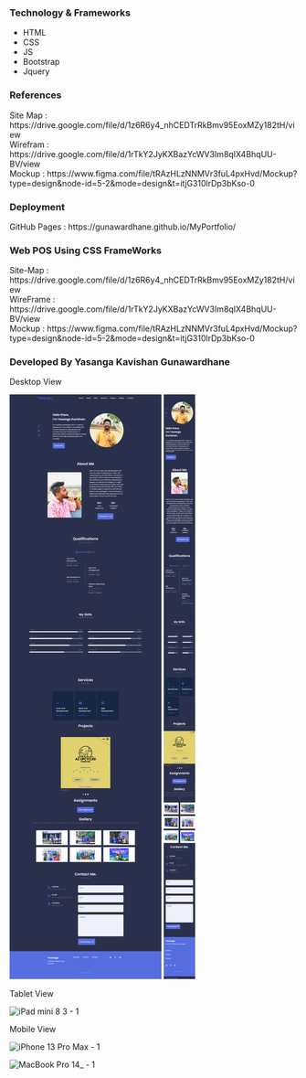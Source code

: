 <h3>Technology & Frameworks</h3>

<ul>
  <li>HTML</li>
  <li>CSS</li>
  <li>JS</li>
  <li>Bootstrap</li>
  <li>Jquery</li>
</ul>
<h3>References</h3>
Site Map : https://drive.google.com/file/d/1z6R6y4_nhCEDTrRkBmv95EoxMZy182tH/view <br>
Wirefram : https://drive.google.com/file/d/1rTkY2JyKXBazYcWV3Im8qIX4BhqUU-BV/view<br>
Mockup : https://www.figma.com/file/tRAzHLzNNMVr3fuL4pxHvd/Mockup?type=design&node-id=5-2&mode=design&t=itjG310lrDp3bKso-0

<h3>Deployment</h3>
GitHub Pages : https://gunawardhane.github.io/MyPortfolio/<br>

<h3> Web POS Using CSS FrameWorks</h3>
 Site-Map : https://drive.google.com/file/d/1z6R6y4_nhCEDTrRkBmv95EoxMZy182tH/view <br>
 WireFrame : https://drive.google.com/file/d/1rTkY2JyKXBazYcWV3Im8qIX4BhqUU-BV/view <br>
 Mockup : https://www.figma.com/file/tRAzHLzNNMVr3fuL4pxHvd/Mockup?type=design&node-id=5-2&mode=design&t=itjG310lrDp3bKso-0 <br>
<h3>Developed By Yasanga Kavishan Gunawardhane</h3>

Desktop View

<img src="./assests/img/Readme/screencapture-127-0-0-1-5501-index-html-2023-06-27-23_33_25.png" alt="Alt text" title="Optional title">

<img src="./assests/img/Readme/screencapture-gunawardhane-github-io-MyPortfolio-2023-06-27-23_37_41.png" alt="Alt text" title="Optional title">

Tablet View

![iPad mini 8 3 - 1](https://user-images.githubusercontent.com/101160326/190048152-0b4bb418-f612-42b5-b25f-4b0ccbd0ae56.png)

Mobile View

![iPhone 13 Pro Max - 1](https://user-images.githubusercontent.com/101160326/190048176-1f99002d-c2af-4df9-9166-479b6b014257.png)

![MacBook Pro 14_ - 1](https://user-images.githubusercontent.com/101160326/190312299-09d9782a-48e0-4fa8-b736-efa46c55882a.png)
